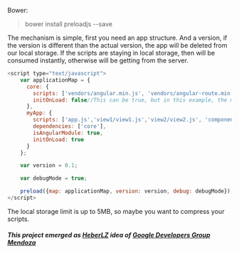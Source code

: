 Bower: 
> bower install preloadjs --save

The mechanism is simple, first you need an app structure. And a version, if the version is different than the actual version, the app will be deleted from our local storage. If the scripts are staying in local storage, then will be consumed instantly, otherwise will be getting from the server.

```javascript
<script type="text/javascript">
    var applicationMap = {
      core: {
        scripts: ['vendors/angular.min.js', 'vendors/angular-route.min.js'],
        initOnLoad: false//This can be true, but in this example, the module 'myApp' will call the module 'core', because is a dependency
      },
      myApp: {
        scripts: ['app.js','view1/view1.js','view2/view2.js', 'components/version/version.js', 'components/version/version-directive.js', 'components/version/interpolate-filter.js'],
        dependencies: ['core'],
        isAngularModule: true,
        initOnLoad: true
      }
    };

    var version = 0.1;

    var debugMode = true;

    preload({map: applicationMap, version: version, debug: debugMode});
</script>
```

The local storage limit is up to 5MB, so maybe you want to compress your scripts.


##### This project emerged as [HeberLZ](https://github.com/HeberLZ) idea of [Google Developers Group Mendoza](https://www.facebook.com/GDGMendoza)